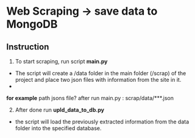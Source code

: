 # Web Scraping -> save data to MongoDB


## Instruction
1) To start scraping, run script **main.py** 

- The script will create a /data folder in the main folder (/scrap) of the project and place two json files with information from the site in it.
- 
**for example** path jsons file? after run main.py : scrap/data/***.json

2) After done run **upld_data_to_db.py**
- the script will load the previously extracted information from the data folder into the specified database.

